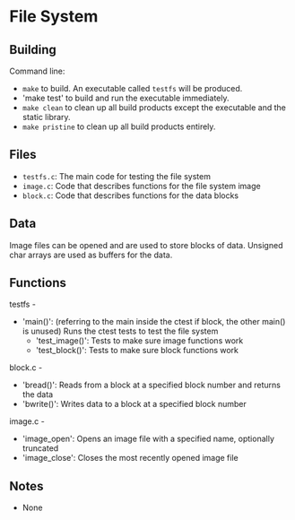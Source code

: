 # File System

## Building

Command line:

* `make` to build. An executable called `testfs` will be produced.
* 'make test' to build and run the executable immediately.
* `make clean` to clean up all build products except the executable and the static library.
* `make pristine` to clean up all build products entirely.


## Files

* `testfs.c`: The main code for testing the file system
* `image.c`: Code that describes functions for the file system image
* `block.c`: Code that describes functions for the data blocks


## Data

Image files can be opened and are used to store blocks of data. Unsigned char arrays are used as buffers for the data.


## Functions

testfs - 
* 'main()': (referring to the main inside the ctest if block, the other main() is unused) Runs the ctest tests to test the file system
  * 'test_image()': Tests to make sure image functions work
  * 'test_block()': Tests to make sure block functions work

block.c - 
* 'bread()': Reads from a block at a specified block number and returns the data
* 'bwrite()': Writes data to a block at a specified block number

image.c - 
* 'image_open': Opens an image file with a specified name, optionally truncated
* 'image_close': Closes the most recently opened image file

## Notes

* None